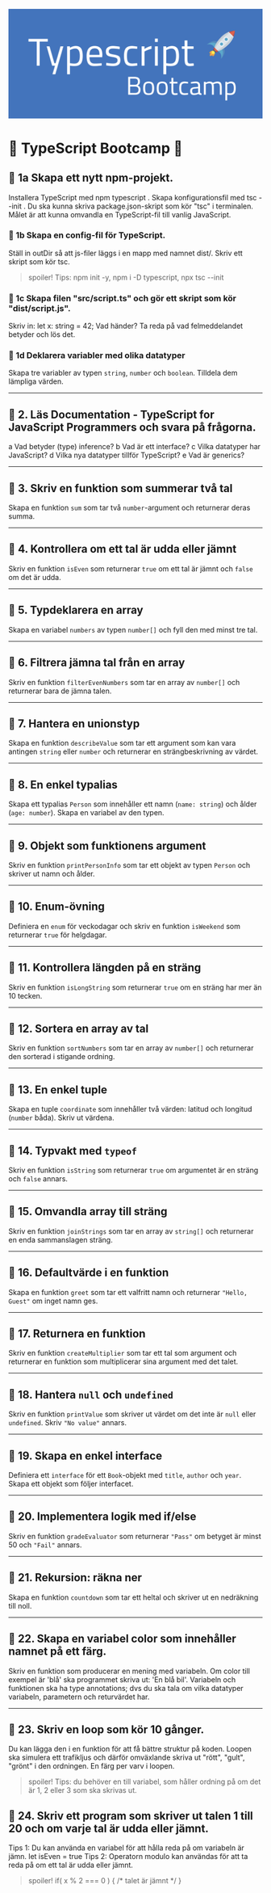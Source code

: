 ![ts bootcamp](./ts_bootcamp.png)
# 🚀 TypeScript Bootcamp 🚀

## 🧩 1a Skapa ett nytt npm-projekt. 
Installera TypeScript med npm typescript . Skapa konfigurationsfil med tsc --init . Du ska kunna skriva package.json-skript som kör "tsc" i terminalen.
Målet är att kunna omvandla en TypeScript-fil till vanlig JavaScript.

### 🧩 1b Skapa en config-fil för TypeScript. 
Ställ in outDir så att js-filer läggs i en mapp med namnet dist/. Skriv ett skript som kör tsc.
> spoiler! Tips: npm init -y, npm i -D typescript, npx tsc --init 

### 🧩 1c Skapa filen "src/script.ts" och gör ett skript som kör "dist/script.js". 
Skriv in:
let x: string = 42;
Vad händer? Ta reda på vad felmeddelandet betyder och lös det.

### 🧩 1d Deklarera variabler med olika datatyper
Skapa tre variabler av typen `string`, `number` och `boolean`. Tilldela dem lämpliga värden.

---

## 🧩 2. Läs Documentation - TypeScript for JavaScript Programmers och svara på frågorna.
a Vad betyder (type) inference?
b Vad är ett interface? 
c Vilka datatyper har JavaScript?
d Vilka nya datatyper tillför TypeScript?
e Vad är generics?

---

## 🧩 3. Skriv en funktion som summerar två tal
Skapa en funktion `sum` som tar två `number`-argument och returnerar deras summa.

---

## 🧩 4. Kontrollera om ett tal är udda eller jämnt
Skriv en funktion `isEven` som returnerar `true` om ett tal är jämnt och `false` om det är udda.

---

## 🧩 5. Typdeklarera en array
Skapa en variabel `numbers` av typen `number[]` och fyll den med minst tre tal.

---

## 🧩 6. Filtrera jämna tal från en array
Skriv en funktion `filterEvenNumbers` som tar en array av `number[]` och returnerar bara de jämna talen.

---

## 🧩 7. Hantera en unionstyp
Skapa en funktion `describeValue` som tar ett argument som kan vara antingen `string` eller `number` och returnerar en strängbeskrivning av värdet.

---

## 🧩 8. En enkel typalias
Skapa ett typalias `Person` som innehåller ett namn (`name: string`) och ålder (`age: number`). Skapa en variabel av den typen.

---

## 🧩 9. Objekt som funktionens argument
Skriv en funktion `printPersonInfo` som tar ett objekt av typen `Person` och skriver ut namn och ålder.

---

## 🧩 10. Enum-övning
Definiera en `enum` för veckodagar och skriv en funktion `isWeekend` som returnerar `true` för helgdagar.

---

## 🧩 11. Kontrollera längden på en sträng
Skriv en funktion `isLongString` som returnerar `true` om en sträng har mer än 10 tecken.

---

## 🧩 12. Sortera en array av tal
Skriv en funktion `sortNumbers` som tar en array av `number[]` och returnerar den sorterad i stigande ordning.

---

## 🧩 13. En enkel tuple
Skapa en tuple `coordinate` som innehåller två värden: latitud och longitud (`number` båda). Skriv ut värdena.

---

## 🧩 14. Typvakt med `typeof`
Skriv en funktion `isString` som returnerar `true` om argumentet är en sträng och `false` annars.

---

## 🧩 15. Omvandla array till sträng
Skriv en funktion `joinStrings` som tar en array av `string[]` och returnerar en enda sammanslagen sträng.

---

## 🧩 16. Defaultvärde i en funktion
Skapa en funktion `greet` som tar ett valfritt namn och returnerar `"Hello, Guest"` om inget namn ges.

---

## 🧩 17. Returnera en funktion
Skriv en funktion `createMultiplier` som tar ett tal som argument och returnerar en funktion som multiplicerar sina argument med det talet.

---

## 🧩 18. Hantera `null` och `undefined`
Skriv en funktion `printValue` som skriver ut värdet om det inte är `null` eller `undefined`. Skriv `"No value"` annars.

---

## 🧩 19. Skapa en enkel interface
Definiera ett `interface` för ett `Book`-objekt med `title`, `author` och `year`. Skapa ett objekt som följer interfacet.

---

## 🧩 20. Implementera logik med if/else
Skriv en funktion `gradeEvaluator` som returnerar `"Pass"` om betyget är minst 50 och `"Fail"` annars.

---

## 🧩 21. Rekursion: räkna ner
Skapa en funktion `countdown` som tar ett heltal och skriver ut en nedräkning till noll.

---

## 🧩 22. Skapa en variabel color som innehåller namnet på ett färg. 
Skriv en funktion som producerar en mening med variabeln. Om color till exempel är 'blå' ska programmet skriva ut: 'En blå bil'. Variabeln och funktionen ska ha type annotations; dvs du ska tala om vilka datatyper variabeln, parametern och returvärdet har.

---

## 🧩 23. Skriv en loop som kör 10 gånger. 
Du kan lägga den i en funktion för att få bättre struktur på koden. Loopen ska simulera ett trafikljus och därför omväxlande skriva ut "rött", "gult", "grönt" i den ordningen. En färg per varv i loopen.
> spoiler! Tips: du behöver en till variabel, som håller ordning på om det är 1, 2 eller 3 som ska skrivas ut.


## 🧩 24. Skriv ett program som skriver ut talen 1 till 20 och om varje tal är udda eller jämnt.
Tips 1: Du kan använda en variabel för att hålla reda på om variabeln är jämn. let isEven = true 
Tips 2: Operatorn modulo kan användas för att ta reda på om ett tal är udda eller jämnt.
> spoiler! if( x % 2 === 0 ) { /* talet är jämnt */ }

